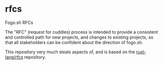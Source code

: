 # rfcs

Fogo.sh RFCs

The "RFC" (request for cuddles) process is intended to provide a consistent and controlled path for new projects, and changes to existing projects, so that all stakeholders can be confident about the direction of fogo.sh.

This repository very much steals aspects of, and is based on the [rust-lang/rfcs](https://github.com/rust-lang/rfcs) repository.
